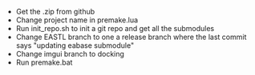 - Get the .zip from github
- Change project name in premake.lua
- Run init_repo.sh to init a git repo and get all the submodules
- Change EASTL branch to one a release branch where the last commit says "updating eabase submodule"
- Change imgui branch to docking
- Run premake.bat
